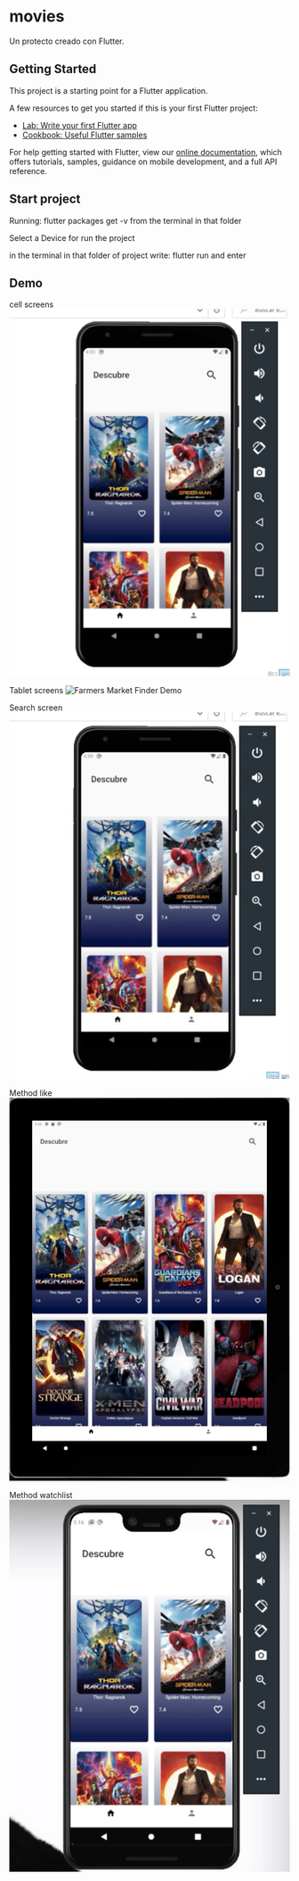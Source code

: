# movies

Un protecto creado con Flutter.

## Getting Started

This project is a starting point for a Flutter application.

A few resources to get you started if this is your first Flutter project:

- [Lab: Write your first Flutter app](https://flutter.dev/docs/get-started/codelab)
- [Cookbook: Useful Flutter samples](https://flutter.dev/docs/cookbook)

For help getting started with Flutter, view our
[online documentation](https://flutter.dev/docs), which offers tutorials,
samples, guidance on mobile development, and a full API reference.

## Start project

 Running: flutter packages get -v from the terminal in that folder

 Select a Device for run the project

 in the terminal in that folder of project write: flutter run  and enter

## Demo
  cell screens
 ![Farmers Market Finder Demo](demo/views.gif)

  Tablet screens
  ![Farmers Market Finder Demo](demo/tablet.gif)

  Search screen
  ![Farmers Market Finder Demo](demo/searchview.gif)
 
  Method like
  ![Farmers Market Finder Demo](demo/like.gif)

  Method watchlist
  ![Farmers Market Finder Demo](demo/watchlist.gif)
